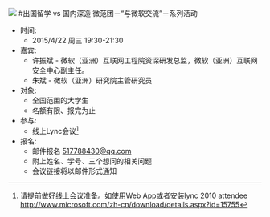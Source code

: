 
![](http://www.xapcn.com/uploads/allimg/120823/1_0R322243121N.png)
#出国留学 vs 国内深造
	微范团－“与微软交流”－系列活动
	
* 时间:	
	* 2015/4/22 周三	19:30-21:30
* 嘉宾:	
	* 许振斌 - 微软（亚洲）互联网工程院资深研发总监，微软（亚洲）互联网安全中心副主任。
	* 朱斌 - 微软（亚洲）研究院主管研究员
* 对象:
	* 	全国范围的大学生
	*	名额有限、报完为止
* 参与:
	* 	线上Lync会议[^1]
* 报名:
	* 	邮件报名 <517788430@qq.com>
	* 	附上姓名、学号、三个想问的相关问题
	* 	会议链接将以邮件形式通知
	
[^1]:请提前做好线上会议准备。如使用Web App或者安装lync 2010 attendee <http://www.microsoft.com/zh-cn/download/details.aspx?id=15755>

